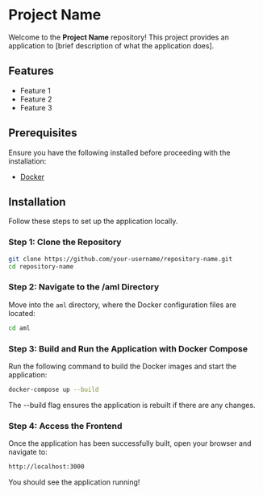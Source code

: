 # Project Name

Welcome to the **Project Name** repository! This project provides an application to [brief description of what the application does].

## Features

- Feature 1
- Feature 2
- Feature 3

## Prerequisites

Ensure you have the following installed before proceeding with the installation:

- [Docker](https://www.docker.com/products/docker-desktop/)

## Installation

Follow these steps to set up the application locally.

### Step 1: Clone the Repository

```bash
git clone https://github.com/your-username/repository-name.git
cd repository-name
```

### Step 2: Navigate to the /aml Directory

Move into the `aml` directory, where the Docker configuration files are located:

```bash
cd aml
```

### Step 3: Build and Run the Application with Docker Compose

Run the following command to build the Docker images and start the application:

```bash
docker-compose up --build
```
The --build flag ensures the application is rebuilt if there are any changes.


### Step 4: Access the Frontend

Once the application has been successfully built, open your browser and navigate to:

```bash
http://localhost:3000
```
You should see the application running!
